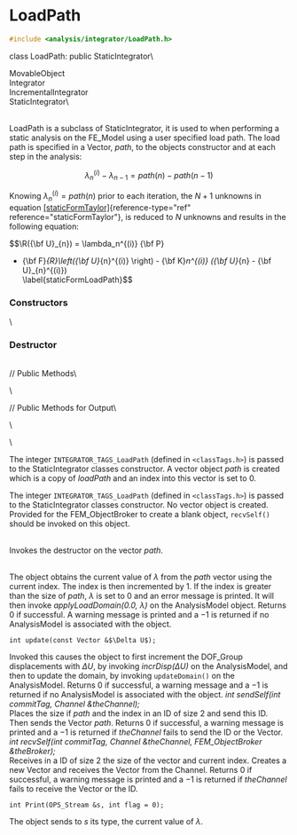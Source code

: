 
# LoadPath 

```cpp
#include <analysis/integrator/LoadPath.h>
```

class LoadPath: public StaticIntegrator\

MovableObject\
Integrator\
IncrementalIntegrator\
StaticIntegrator\

\
LoadPath is a subclass of StaticIntegrator, it is used to when
performing a static analysis on the FE_Model using a user specified load
path. The load path is specified in a Vector, *path*, to the objects
constructor and at each step in the analysis:

$$\lambda_n^{(i)} - \lambda_{n-1} = path(n) - path(n-1)$$

Knowing $\lambda_n^{(i)} = path(n)$ prior to each iteration, the $N+1$
unknowns in
equation [\[staticFormTaylor\]](#staticFormTaylor){reference-type="ref"
reference="staticFormTaylor"}, is reduced to $N$ unknowns and results in
the following equation:

$$\R({\bf U}_{n}) = \lambda_n^{(i)} {\bf P} 
 - {\bf F}_{R}\left({\bf U}_{n}^{(i)} \right) - 
{\bf K}_n^{(i)} 
({\bf U}_{n} - {\bf U}_{n}^{(i)})  
\label{staticFormLoadPath}$$


### Constructors

\

### Destructor

\
// Public Methods\

\

// Public Methods for Output\

\

\

The integer `INTEGRATOR_TAGS_LoadPath` (defined in  `<classTags.h>`) is
passed to the StaticIntegrator classes constructor. A vector object
*path* is created which is a copy of *loadPath* and an index into this
vector is set to $0$.

The integer `INTEGRATOR_TAGS_LoadPath` (defined in  `<classTags.h>`) is
passed to the StaticIntegrator classes constructor. No vector object is
created. Provided for the FEM_ObjectBroker to create a blank object,
`recvSelf()` should be invoked on this object.

\
Invokes the destructor on the vector *path*.

\
The object obtains the current value of $\lambda$ from the *path* vector
using the current index. The index is then incremented by $1$. If the
index is greater than the size of *path*, $\lambda$ is set to $0$ and an
error message is printed. It will then invoke *applyLoadDomain(0.0,
$\lambda$)* on the AnalysisModel object. Returns $0$ if successful. A
warning message is printed and a $-1$ is returned if no AnalysisModel is
associated with the object.

```{.cpp}
int update(const Vector &$\Delta U$);
```

Invoked this causes the object to first increment the DOF_Group
displacements with $\Delta U$, by invoking *incrDisp($\Delta U)$* on the
AnalysisModel, and then to update the domain, by invoking
`updateDomain()` on the AnalysisModel. Returns $0$ if successful, a
warning message and a $-1$ is returned if no AnalysisModel is associated
with the object.
*int sendSelf(int commitTag, Channel &theChannel);* \
Places the size if *path* and the index in an ID of size 2 and send this
ID. Then sends the Vector *path*. Returns $0$ if successful, a warning
message is printed and a $-1$ is returned if *theChannel* fails to send
the ID or the Vector.
*int recvSelf(int commitTag, Channel &theChannel, FEM_ObjectBroker
&theBroker);* \
Receives in a ID of size 2 the size of the vector and current index.
Creates a new Vector and receives the Vector from the Channel. Returns
$0$ if successful, a warning message is printed and a $-1$ is returned
if *theChannel* fails to receive the Vector or the ID.

```{.cpp}
int Print(OPS_Stream &s, int flag = 0);
```

The object sends to $s$ its type, the current value of $\lambda$.
